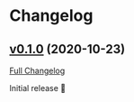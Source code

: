 # Changelog

## [v0.1.0](https://github.com/fastly/compute-starter-kit-assemblyscript-default/releases/tag/v0.1.0) (2020-10-23)

[Full Changelog](https://github.com/fastly/compute-starter-kit-assemblyscript-default/compare/cebb010c421cc305af78f5cd9f67ab0af15e0f50...v0.1.0)

Initial release :tada:
